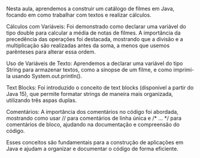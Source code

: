 Nesta aula, aprendemos a construir um catálogo de filmes em Java, focando em como trabalhar com textos e realizar cálculos.

Cálculos com Variáveis: Foi demonstrado como declarar uma variável do tipo double para calcular a média de notas de filmes. A importância da precedência das operações foi destacada, mostrando que a divisão e a multiplicação são realizadas antes da soma, a menos que usemos parênteses para alterar essa ordem.

Uso de Variáveis de Texto: Aprendemos a declarar uma variável do tipo String para armazenar textos, como a sinopse de um filme, e como imprimi-la usando System.out.println().

Text Blocks: Foi introduzido o conceito de text blocks (disponível a partir do Java 15), que permite formatar strings de maneira mais organizada, utilizando três aspas duplas.

Comentários: A importância dos comentários no código foi abordada, mostrando como usar // para comentários de linha única e /* ... */ para comentários de bloco, ajudando na documentação e compreensão do código.

Esses conceitos são fundamentais para a construção de aplicações em Java e ajudam a organizar e documentar o código de forma eficiente.
